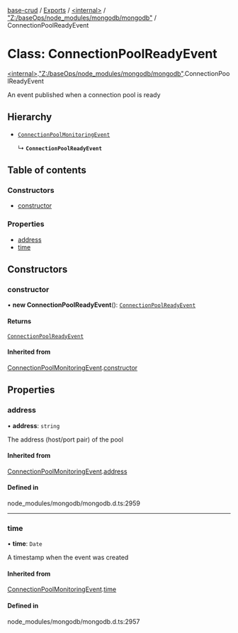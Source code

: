 [base-crud](../README.md) / [Exports](../modules.md) / [\<internal\>](../modules/internal_.md) / ["Z:/baseOps/node\_modules/mongodb/mongodb"](../modules/internal_._Z__baseOps_node_modules_mongodb_mongodb_.md) / ConnectionPoolReadyEvent

# Class: ConnectionPoolReadyEvent

[\<internal\>](../modules/internal_.md).["Z:/baseOps/node\_modules/mongodb/mongodb"](../modules/internal_._Z__baseOps_node_modules_mongodb_mongodb_.md).ConnectionPoolReadyEvent

An event published when a connection pool is ready

## Hierarchy

- [`ConnectionPoolMonitoringEvent`](internal_._Z__baseOps_node_modules_mongodb_mongodb_.ConnectionPoolMonitoringEvent.md)

  ↳ **`ConnectionPoolReadyEvent`**

## Table of contents

### Constructors

- [constructor](internal_._Z__baseOps_node_modules_mongodb_mongodb_.ConnectionPoolReadyEvent.md#constructor)

### Properties

- [address](internal_._Z__baseOps_node_modules_mongodb_mongodb_.ConnectionPoolReadyEvent.md#address)
- [time](internal_._Z__baseOps_node_modules_mongodb_mongodb_.ConnectionPoolReadyEvent.md#time)

## Constructors

### constructor

• **new ConnectionPoolReadyEvent**(): [`ConnectionPoolReadyEvent`](internal_._Z__baseOps_node_modules_mongodb_mongodb_.ConnectionPoolReadyEvent.md)

#### Returns

[`ConnectionPoolReadyEvent`](internal_._Z__baseOps_node_modules_mongodb_mongodb_.ConnectionPoolReadyEvent.md)

#### Inherited from

[ConnectionPoolMonitoringEvent](internal_._Z__baseOps_node_modules_mongodb_mongodb_.ConnectionPoolMonitoringEvent.md).[constructor](internal_._Z__baseOps_node_modules_mongodb_mongodb_.ConnectionPoolMonitoringEvent.md#constructor)

## Properties

### address

• **address**: `string`

The address (host/port pair) of the pool

#### Inherited from

[ConnectionPoolMonitoringEvent](internal_._Z__baseOps_node_modules_mongodb_mongodb_.ConnectionPoolMonitoringEvent.md).[address](internal_._Z__baseOps_node_modules_mongodb_mongodb_.ConnectionPoolMonitoringEvent.md#address)

#### Defined in

node_modules/mongodb/mongodb.d.ts:2959

___

### time

• **time**: `Date`

A timestamp when the event was created

#### Inherited from

[ConnectionPoolMonitoringEvent](internal_._Z__baseOps_node_modules_mongodb_mongodb_.ConnectionPoolMonitoringEvent.md).[time](internal_._Z__baseOps_node_modules_mongodb_mongodb_.ConnectionPoolMonitoringEvent.md#time)

#### Defined in

node_modules/mongodb/mongodb.d.ts:2957
